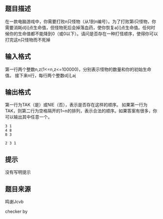 

## 题目描述
在一款电脑游戏中，你需要打败n只怪物（从1到n编号）。为了打败第i只怪物，你需要消耗d[i]点生命值，但怪物死后会掉落血药，使你恢复a[i]点生命值。任何时候你的生命值都不能降到0（或0以下）。请问是否存在一种打怪顺序，使得你可以打完这n只怪物而不死掉
## 输入格式
第一行两个整数n,z(1<=n,z<=100000)，分别表示怪物的数量和你的初始生命值。
接下来n行，每行两个整数d[i],a[i](0<=d[i],a[i]<=100000)
## 输出格式
第一行为TAK（是）或NIE（否），表示是否存在这样的顺序。
如果第一行为TAK，则第二行为空格隔开的1~n的排列，表示合法的顺序。如果答案有很多，你可以输出其中任意一个。

```input13 5
3 1
4 8
8 3

```

```output1TAK
2 3 1 
```

## 提示
没有写明提示
## 题目来源
鸣谢Jcvb

checker by [](/user/1425) 

